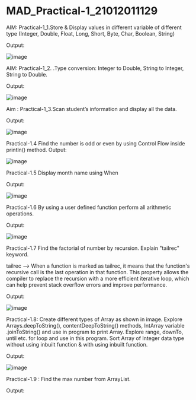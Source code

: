 # MAD_Practical-1_21012011129

AIM: Practical-1_1.Store & Display values in different variable of different type (Integer, Double, Float, Long, Short, Byte, Char, Boolean, String)

Output:

![image](https://github.com/rathodyuvraj2/MAD_Practical-1_21012011129/assets/124398921/4311c5cb-3d17-4944-8528-6dec80b5992e)



AIM: Practical-1_2. .Type conversion:
Integer to Double, String to Integer, String to Double.

Output:

![image](https://github.com/rathodyuvraj2/MAD_Practical-1_21012011129/assets/124398921/70aa0f04-798a-442b-98dd-7db5fea530da)

Aim : Practical-1_3.Scan student’s information and display all the data.

Output:

![image](https://github.com/rathodyuvraj2/MAD_Practical-1_21012011129/assets/124398921/f1f5168f-4a63-4e2c-a910-354db5bc2d9f)


Practical-1.4 Find the number is odd or even by using Control Flow inside println() method.
Output:

![image](https://github.com/rathodyuvraj2/MAD_Practical-1_21012011129/assets/124398921/18cdf8ba-f94e-4016-beca-f83fe2bcc279)


Practical-1.5 Display month name using When

Output:

![image](https://github.com/rathodyuvraj2/MAD_Practical-1_21012011129/assets/124398921/2a324f9e-0ffb-455b-8c01-072a32a6097e)

Practical-1.6 By using a user defined function perform all arithmetic operations.

Output:
 
![image](https://github.com/rathodyuvraj2/MAD_Practical-1_21012011129/assets/124398921/1ada8788-ca29-4b3d-aeb1-d4f09210b211)

Practical-1.7 Find the factorial of number by recursion. Explain "tailrec" keyword.

 tailrec -->  When a function is marked as tailrec, it means that the function's recursive call is the last operation in that function. This property allows the compiler to replace the recursion with a more efficient iterative loop, which can help prevent stack overflow errors and improve performance. 

Output:

![image](https://github.com/rathodyuvraj2/MAD_Practical-1_21012011129/assets/124398921/20663ff1-d797-40ce-81f1-f2c1db9cffa2)

Practical-1.8: Create different types of Array as shown in image. Explore Arrays.deepToString(), contentDeepToString() methods, IntArray variable .joinToString() and use in program to print Array. Explore range, downTo, until etc. for loop and use in this program. Sort Array of Integer data type without using inbuilt function & with using inbuilt function.


Output:

![image](https://github.com/rathodyuvraj2/MAD_Practical-1_21012011129/assets/124398921/35b98e25-11d0-4959-8952-950ae4962838)


Practical-1.9 :  Find the max number from ArrayList.

Output: 
